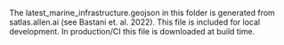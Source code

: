 The latest_marine_infrastructure.geojson in this folder is generated from satlas.allen.ai (see Bastani et. al. 2022).
This file is included for local development. In production/CI this file is downloaded at build time.
